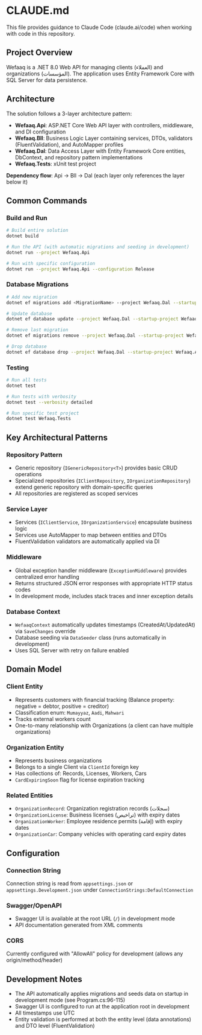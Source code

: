 # CLAUDE.md

This file provides guidance to Claude Code (claude.ai/code) when working with code in this repository.

## Project Overview

Wefaaq is a .NET 8.0 Web API for managing clients (العملاء) and organizations (المؤسسات). The application uses Entity Framework Core with SQL Server for data persistence.

## Architecture

The solution follows a 3-layer architecture pattern:

- **Wefaaq.Api**: ASP.NET Core Web API layer with controllers, middleware, and DI configuration
- **Wefaaq.Bll**: Business Logic Layer containing services, DTOs, validators (FluentValidation), and AutoMapper profiles
- **Wefaaq.Dal**: Data Access Layer with Entity Framework Core entities, DbContext, and repository pattern implementations
- **Wefaaq.Tests**: xUnit test project

**Dependency flow**: Api → Bll → Dal (each layer only references the layer below it)

## Common Commands

### Build and Run
```bash
# Build entire solution
dotnet build

# Run the API (with automatic migrations and seeding in development)
dotnet run --project Wefaaq.Api

# Run with specific configuration
dotnet run --project Wefaaq.Api --configuration Release
```

### Database Migrations
```bash
# Add new migration
dotnet ef migrations add <MigrationName> --project Wefaaq.Dal --startup-project Wefaaq.Api

# Update database
dotnet ef database update --project Wefaaq.Dal --startup-project Wefaaq.Api

# Remove last migration
dotnet ef migrations remove --project Wefaaq.Dal --startup-project Wefaaq.Api

# Drop database
dotnet ef database drop --project Wefaaq.Dal --startup-project Wefaaq.Api
```

### Testing
```bash
# Run all tests
dotnet test

# Run tests with verbosity
dotnet test --verbosity detailed

# Run specific test project
dotnet test Wefaaq.Tests
```

## Key Architectural Patterns

### Repository Pattern
- Generic repository (`IGenericRepository<T>`) provides basic CRUD operations
- Specialized repositories (`IClientRepository`, `IOrganizationRepository`) extend generic repository with domain-specific queries
- All repositories are registered as scoped services

### Service Layer
- Services (`IClientService`, `IOrganizationService`) encapsulate business logic
- Services use AutoMapper to map between entities and DTOs
- FluentValidation validators are automatically applied via DI

### Middleware
- Global exception handler middleware (`ExceptionMiddleware`) provides centralized error handling
- Returns structured JSON error responses with appropriate HTTP status codes
- In development mode, includes stack traces and inner exception details

### Database Context
- `WefaaqContext` automatically updates timestamps (CreatedAt/UpdatedAt) via `SaveChanges` override
- Database seeding via `DataSeeder` class (runs automatically in development)
- Uses SQL Server with retry on failure enabled

## Domain Model

### Client Entity
- Represents customers with financial tracking (Balance property: negative = debtor, positive = creditor)
- Classification enum: `Mumayyaz`, `Aadi`, `Mahwari`
- Tracks external workers count
- One-to-many relationship with Organizations (a client can have multiple organizations)

### Organization Entity
- Represents business organizations
- Belongs to a single Client via `ClientId` foreign key
- Has collections of: Records, Licenses, Workers, Cars
- `CardExpiringSoon` flag for license expiration tracking

### Related Entities
- `OrganizationRecord`: Organization registration records (سجلات)
- `OrganizationLicense`: Business licenses (تراخيص) with expiry dates
- `OrganizationWorker`: Employee residence permits (إقامة) with expiry dates
- `OrganizationCar`: Company vehicles with operating card expiry dates

## Configuration

### Connection String
Connection string is read from `appsettings.json` or `appsettings.Development.json` under `ConnectionStrings:DefaultConnection`

### Swagger/OpenAPI
- Swagger UI is available at the root URL (`/`) in development mode
- API documentation generated from XML comments

### CORS
Currently configured with "AllowAll" policy for development (allows any origin/method/header)

## Development Notes

- The API automatically applies migrations and seeds data on startup in development mode (see Program.cs:96-115)
- Swagger UI is configured to run at the application root in development
- All timestamps use UTC
- Entity validation is performed at both the entity level (data annotations) and DTO level (FluentValidation)
